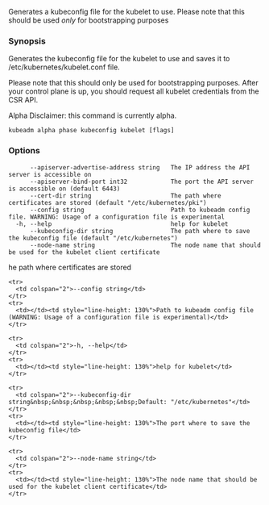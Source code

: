 
Generates a kubeconfig file for the kubelet to use. Please note that this should be used *only* for bootstrapping purposes

### Synopsis

Generates the kubeconfig file for the kubelet to use and saves it to /etc/kubernetes/kubelet.conf file. 

Please note that this should only be used for bootstrapping purposes. After your control plane is up, you should request all kubelet credentials from the CSR API. 

Alpha Disclaimer: this command is currently alpha.

```
kubeadm alpha phase kubeconfig kubelet [flags]
```

### Options

```
      --apiserver-advertise-address string   The IP address the API server is accessible on
      --apiserver-bind-port int32            The port the API server is accessible on (default 6443)
      --cert-dir string                      The path where certificates are stored (default "/etc/kubernetes/pki")
      --config string                        Path to kubeadm config file. WARNING: Usage of a configuration file is experimental
  -h, --help                                 help for kubelet
      --kubeconfig-dir string                The path where to save the kubeconfig file (default "/etc/kubernetes")
      --node-name string                     The node name that should be used for the kubelet client certificate
```

he path where certificates are stored</td>
    </tr>

    <tr>
      <td colspan="2">--config string</td>
    </tr>
    <tr>
      <td></td><td style="line-height: 130%">Path to kubeadm config file (WARNING: Usage of a configuration file is experimental)</td>
    </tr>

    <tr>
      <td colspan="2">-h, --help</td>
    </tr>
    <tr>
      <td></td><td style="line-height: 130%">help for kubelet</td>
    </tr>

    <tr>
      <td colspan="2">--kubeconfig-dir string&nbsp;&nbsp;&nbsp;&nbsp;&nbsp;Default: "/etc/kubernetes"</td>
    </tr>
    <tr>
      <td></td><td style="line-height: 130%">The port where to save the kubeconfig file</td>
    </tr>

    <tr>
      <td colspan="2">--node-name string</td>
    </tr>
    <tr>
      <td></td><td style="line-height: 130%">The node name that should be used for the kubelet client certificate</td>
    </tr>

  </tbody>
</table>




